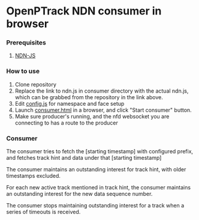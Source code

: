 # OpenPTrack NDN consumer in browser

### Prerequisites 
1. [NDN-JS](https://github.com/named-data/ndn-js/blob/master/build/ndn.js)

### How to use
1. Clone repository
2. Replace the link to ndn.js in consumer directory with the actual ndn.js, which can be grabbed from the repository in the link above.
3. Edit [config.js](https://github.com/named-data/ndn-opt/blob/master/consumer/config.js) for namespace and face setup
4. Launch [consumer.html](https://github.com/named-data/ndn-opt/blob/master/consumer/consumer.html) in a browser, and click "Start consumer" button.
5. Make sure producer's running, and the nfd websocket you are connecting to has a route to the producer

### Consumer
The consumer tries to fetch the [starting timestamp] with configured prefix, and fetches track hint and data under that [starting timestamp]

The consumer maintains an outstanding interest for track hint, with older timestamps excluded. 

For each new active track mentioned in track hint, the consumer maintains an outstanding interest for the new data sequence number.

The consumer stops maintaining outstanding interest for a track when a series of timeouts is received.